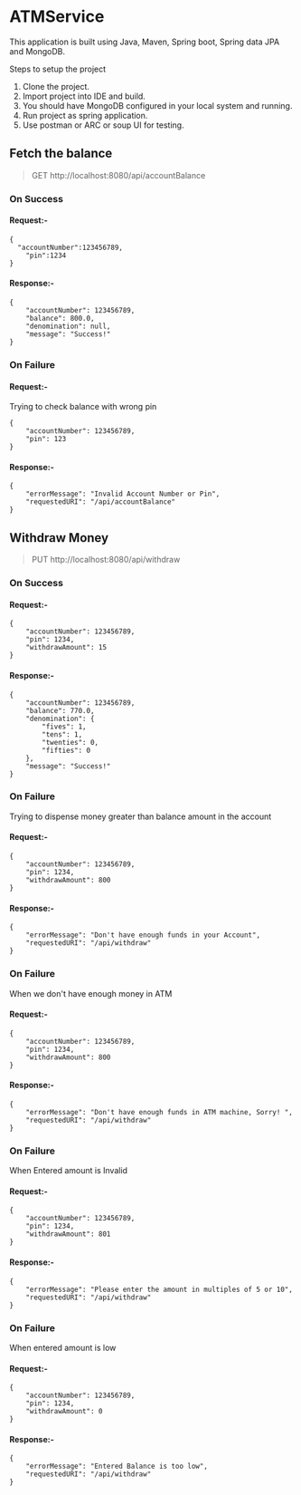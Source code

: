 # ATMService

This application is built using Java, Maven, Spring boot, Spring data JPA and MongoDB.

Steps to setup the project

1. Clone the project.
2. Import project into IDE and build.
3. You should have MongoDB configured in your local system and running.
4. Run project as spring application.
5. Use postman or ARC or soup UI for testing.

## Fetch the balance

> GET http://localhost:8080/api/accountBalance

### On Success

#### Request:-
```
{
  "accountNumber":123456789,
    "pin":1234
}
```

#### Response:-
```
{
    "accountNumber": 123456789,
    "balance": 800.0,
    "denomination": null,
    "message": "Success!"
}
```

### On Failure

#### Request:-

Trying to check balance with wrong pin

```
{
    "accountNumber": 123456789,
    "pin": 123
}
```

#### Response:- 

```
{
    "errorMessage": "Invalid Account Number or Pin",
    "requestedURI": "/api/accountBalance"
}
```

## Withdraw Money

> PUT http://localhost:8080/api/withdraw

### On Success

#### Request:-
```
{
    "accountNumber": 123456789,
    "pin": 1234,
    "withdrawAmount": 15
}
```

#### Response:-
```
{
    "accountNumber": 123456789,
    "balance": 770.0,
    "denomination": {
        "fives": 1,
        "tens": 1,
        "twenties": 0,
        "fifties": 0
    },
    "message": "Success!"
}
```

### On Failure

Trying to dispense money greater than balance amount in the account 

#### Request:-
```
{
    "accountNumber": 123456789,
    "pin": 1234,
    "withdrawAmount": 800
}
```

#### Response:- 

```
{
    "errorMessage": "Don't have enough funds in your Account",
    "requestedURI": "/api/withdraw"
}
```
### On Failure

When we don't have enough money in ATM

#### Request:-

```
{
    "accountNumber": 123456789,
    "pin": 1234,
    "withdrawAmount": 800
}
```

#### Response:- 

```
{
    "errorMessage": "Don't have enough funds in ATM machine, Sorry! ",
    "requestedURI": "/api/withdraw"
}
```
### On Failure

When Entered amount is Invalid

#### Request:-

```
{
    "accountNumber": 123456789,
    "pin": 1234,
    "withdrawAmount": 801
}
```

#### Response:- 

```
{
    "errorMessage": "Please enter the amount in multiples of 5 or 10",
    "requestedURI": "/api/withdraw"
}
```

### On Failure
 When entered amount is low
#### Request:-

```
{
    "accountNumber": 123456789,
    "pin": 1234,
    "withdrawAmount": 0
}
```

#### Response:- 

```
{
    "errorMessage": "Entered Balance is too low",
    "requestedURI": "/api/withdraw"
}
```
